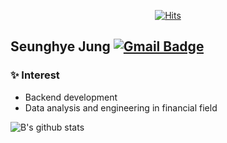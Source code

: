 <div align=center>
  
  [![Hits](https://hits.seeyoufarm.com/api/count/incr/badge.svg?url=https%3A%2F%2Fgithub.com%2FjaySHKorea%2FjaySHKorea&count_bg=%2379C83D&title_bg=%23555555&icon=&icon_color=%23E7E7E7&title=hits&edge_flat=false)](https://hits.seeyoufarm.com)

</div>

## Seunghye Jung       [![Gmail Badge](https://img.shields.io/badge/Gmail-d14836?style=flat-square&logo=Gmail&logoColor=white&link=mailto:seung2586@gmail.com)](mailto:seung2586@gmail.com)

### ✨ Interest
- Backend development
- Data analysis and engineering in financial field

![B's github stats](https://github-readme-stats.vercel.app/api?username=jaySHKorea)
<!--
**jaySHKorea/jaySHKorea** is a ✨ _special_ ✨ repository because its `README.md` (this file) appears on your GitHub profile.

Here are some ideas to get you started:

- 🔭 I’m currently working on ...
- 🌱 I’m currently learning ...
- 👯 I’m looking to collaborate on ...
- 🤔 I’m looking for help with ...
- 💬 Ask me about ...
- 📫 How to reach me: ...
- 😄 Pronouns: ...
- ⚡ Fun fact: ...
-->
